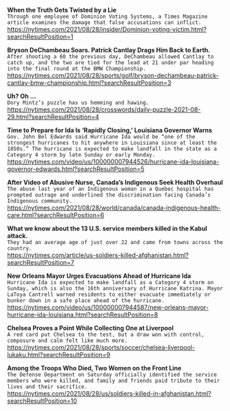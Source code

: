 **When the Truth Gets Twisted by a Lie**\
`Through one employee of Dominion Voting Systems, a Times Magazine article examines the damage that false accusations can inflict.`\
https://nytimes.com/2021/08/28/insider/Dominion-voting-victim.html?searchResultPosition=1

**Bryson DeChambeau Soars. Patrick Cantlay Drags Him Back to Earth.**\
`After shooting a 60 the previous day, DeChambeau allowed Cantlay to catch up, and the two are tied for the lead at 21 under par heading into the final round at the BMW Championship.`\
https://nytimes.com/2021/08/28/sports/golf/bryson-dechambeau-patrick-cantlay-bmw-championship.html?searchResultPosition=3

**Uh? Oh …**\
`Dory Mintz’s puzzle has us hemming and hawing.`\
https://nytimes.com/2021/08/28/crosswords/daily-puzzle-2021-08-29.html?searchResultPosition=4

**Time to Prepare for Ida Is ‘Rapidly Closing,’ Louisiana Governor Warns**\
`Gov. John Bel Edwards said Hurricane Ida would be “one of the strongest hurricanes to hit anywhere in Louisiana since at least the 1850s.” The hurricane is expected to make landfall in the state as a Category 4 storm by late Sunday or early Monday.`\
https://nytimes.com/video/us/100000007944526/hurricane-ida-louisiana-governor-edwards.html?searchResultPosition=5

**After Video of Abusive Nurse, Canada’s Indigenous Seek Health Overhaul**\
`The abuse last year of an Indigenous woman in a Quebec hospital has prompted outrage and underlined the discrimination facing Canada’s Indigenous community.`\
https://nytimes.com/2021/08/28/world/canada/canada-indigenous-health-care.html?searchResultPosition=6

**What we know about the 13 U.S. service members killed in the Kabul attack.**\
`They had an average age of just over 22 and came from towns across the country.`\
https://nytimes.com/article/us-soldiers-killed-afghanistan.html?searchResultPosition=7

**New Orleans Mayor Urges Evacuations Ahead of Hurricane Ida**\
`Hurricane Ida is expected to make landfall as a Category 4 storm on Sunday, which is also the 16th anniversary of Hurricane Katrina. Mayor LaToya Cantrell warned residents to either evacuate immediately or bunker down in a safe place ahead of the hurricane.`\
https://nytimes.com/video/us/100000007944587/new-orleans-mayor-hurricane-ida-louisiana.html?searchResultPosition=8

**Chelsea Proves a Point While Collecting One at Liverpool**\
`A red card put Chelsea to the test, but a draw won with control, composure and calm felt like much more.`\
https://nytimes.com/2021/08/28/sports/soccer/chelsea-liverpool-lukaku.html?searchResultPosition=9

**Among the Troops Who Died, Two Women on the Front Line**\
`The Defense Department on Saturday officially identified the service members who were killed, and family and friends paid tribute to their lives and their sacrifice.`\
https://nytimes.com/2021/08/28/us/soldiers-killed-in-afghanistan.html?searchResultPosition=10

